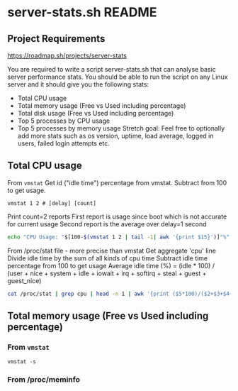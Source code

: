 # server-stats.sh README

## Project Requirements

https://roadmap.sh/projects/server-stats

You are required to write a script server-stats.sh that can analyse basic server performance stats.
You should be able to run the script on any Linux server and it should give you the following stats:

- Total CPU usage
- Total memory usage (Free vs Used including percentage)
- Total disk usage (Free vs Used including percentage)
- Top 5 processes by CPU usage
- Top 5 processes by memory usage
Stretch goal: Feel free to optionally add more stats such as os version, uptime, load average, logged in users, failed login attempts etc.

## Total CPU usage

From `vmstat`
Get id ("idle time") percentage from vmstat. Subtract from 100 to get usage.

```
vmstat 1 2 # [delay] [count]
```

Print count=2 reports
First report is usage since boot which is not accurate for current usage
Second report is the average over delay=1 second

``` bash
echo "CPU Usage: "$[100-$(vmstat 1 2 | tail -1| awk '{print $15}')]"%"
```

From /proc/stat file - more precise than vmstat
Get aggregate 'cpu' line
Divide idle time by the sum of all kinds of cpu time
Subtract idle time percentage from 100 to get usage
Average idle time (%) = (idle * 100) / (user + nice + system + idle + iowait + irq + softirq + steal + guest + guest_nice)

``` bash
cat /proc/stat | grep cpu | head -n 1 | awk '{print ($5*100)/($2+$3+$4+$5+$6+$7+$8+$9+$10)}'| awk '{print "CPU Usage: " 100-$1 "%"}'
```

## Total memory usage (Free vs Used including percentage)

### From `vmstat`
```
vmstat -s
```

### From /proc/meminfo


